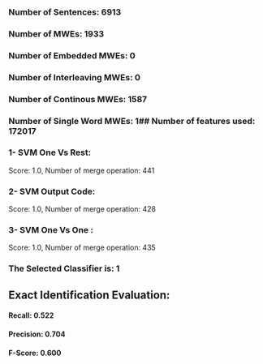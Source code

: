 ### Number of Sentences: 6913
### Number of MWEs: 1933

### Number of Embedded MWEs: 0

### Number of Interleaving MWEs: 0

### Number of Continous MWEs: 1587

### Number of Single Word MWEs: 1## Number of features used: 172017

### 1- SVM One Vs Rest: 
Score: 1.0, Number of merge operation: 441
### 2- SVM Output Code: 
Score: 1.0, Number of merge operation: 428
### 3- SVM One Vs One : 
Score: 1.0, Number of merge operation: 435
### The Selected Classifier is: 1
## Exact Identification Evaluation: 
#### Recall: 0.522
#### Precision: 0.704
#### F-Score: 0.600
